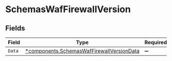 # SchemasWafFirewallVersion


## Fields

| Field                                                                                                 | Type                                                                                                  | Required                                                                                              | Description                                                                                           |
| ----------------------------------------------------------------------------------------------------- | ----------------------------------------------------------------------------------------------------- | ----------------------------------------------------------------------------------------------------- | ----------------------------------------------------------------------------------------------------- |
| `Data`                                                                                                | [*components.SchemasWafFirewallVersionData](../../models/components/schemaswaffirewallversiondata.md) | :heavy_minus_sign:                                                                                    | N/A                                                                                                   |